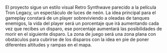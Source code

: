 El proyecto sigue un estilo visual Retro Synthwave parecido a la película Tron Legacy, un espectáculo de luces de neón. La idea principal para el gameplay constará de un player sobreviviendo a oleadas de tanques enemigos, la vida del player será un porcentaje que irá aumentando cada vez que recibes un disparo, ese porcentaje aumentará las posibilidades de morir en el siguiente disparo. La zona de juego será una zona plana con obstáculos para cubrirse de los disparos con la idea en pie de poner diferentes altitudes y rampas en el mapa.
